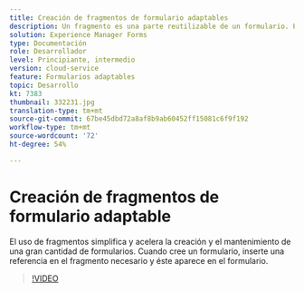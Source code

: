 ```yaml
---
title: Creación de fragmentos de formulario adaptables
description: Un fragmento es una parte reutilizable de un formulario. Por ejemplo, un fragmento puede incluir un bloque de direcciones o texto legal.
solution: Experience Manager Forms
type: Documentación
role: Desarrollador
level: Principiante, intermedio
version: cloud-service
feature: Formularios adaptables
topic: Desarrollo
kt: 7383
thumbnail: 332231.jpg
translation-type: tm+mt
source-git-commit: 67be45dbd72a8af8b9ab60452ff15081c6f9f192
workflow-type: tm+mt
source-wordcount: '72'
ht-degree: 54%

---
```



# Creación de fragmentos de formulario adaptable

El uso de fragmentos simplifica y acelera la creación y el mantenimiento de una gran cantidad de formularios. Cuando cree un formulario, inserte una referencia en el fragmento necesario y éste aparece en el formulario.

>[!VIDEO](https://video.tv.adobe.com/v/332231?quality=12&learn=on)

